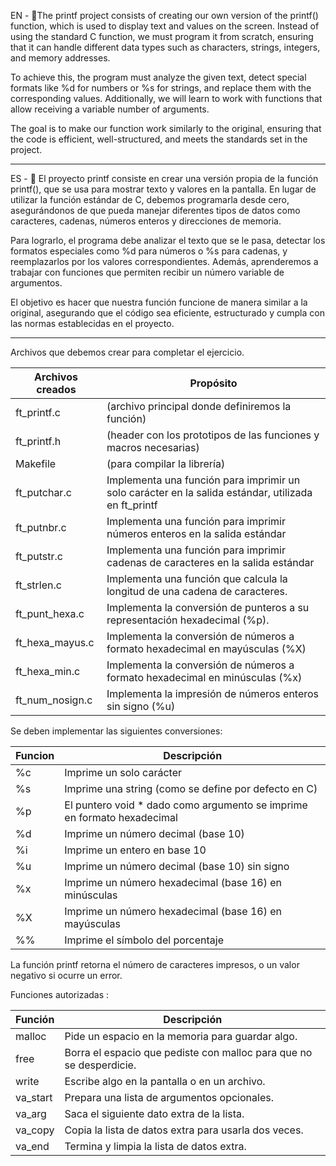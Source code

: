 EN - 🎯The printf project consists of creating our own version of the printf() function, which is used to display text and values on the screen. Instead of using the standard C function, we must program it from scratch, ensuring that it can handle different data types such as characters, strings, integers, and memory addresses.

To achieve this, the program must analyze the given text, detect special formats like %d for numbers or %s for strings, and replace them with the corresponding values. Additionally, we will learn to work with functions that allow receiving a variable number of arguments.

The goal is to make our function work similarly to the original, ensuring that the code is efficient, well-structured, and meets the standards set in the project.

--------------------------------------------------------------------------------------------------------------------------------------------------------------------------------------------------------------

ES - 🎯 El proyecto printf consiste en crear una versión propia de la función printf(), que se usa para mostrar texto y valores en la pantalla. En lugar de utilizar la función estándar de C, debemos programarla desde cero, asegurándonos de que pueda manejar diferentes tipos de datos como caracteres, cadenas, números enteros y direcciones de memoria.

Para lograrlo, el programa debe analizar el texto que se le pasa, detectar los formatos especiales como %d para números o %s para cadenas, y reemplazarlos por los valores correspondientes. Además, aprenderemos a trabajar con funciones que permiten recibir un número variable de argumentos.

El objetivo es hacer que nuestra función funcione de manera similar a la original, asegurando que el código sea eficiente, estructurado y cumpla con las normas establecidas en el proyecto.

--------------------------------------------------------------------------------------------------------------------------------------------------------------------------------------------------------------
Archivos que debemos crear para completar el ejercicio. 

| Archivos creados  | Propósito |
|-------------|---------------------------------------------------|
|ft_printf.c  | (archivo principal donde definiremos la función)|
|ft_printf.h  | (header con los prototipos de las funciones y macros necesarias)|
|Makefile     |  (para compilar la librería)|
|ft_putchar.c | Implementa una función para imprimir un solo carácter en la salida estándar, utilizada en ft_printf |
|ft_putnbr.c  | Implementa una función para imprimir números enteros en la salida estándar |
|ft_putstr.c  | Implementa una función para imprimir cadenas de caracteres en la salida estándar |
|ft_strlen.c  | Implementa una función que calcula la longitud de una cadena de caracteres. |
|ft_punt_hexa.c |Implementa la conversión de punteros a su representación hexadecimal (%p). |
|ft_hexa_mayus.c |Implementa la conversión de números a formato hexadecimal en mayúsculas (%X) |
|ft_hexa_min.c |Implementa la conversión de números a formato hexadecimal en minúsculas (%x) |
|ft_num_nosign.c | Implementa la impresión de números enteros sin signo (%u) |


Se deben implementar las siguientes conversiones:

| Funcion | Descripción |
|-----|--------------------------|
| %c	| Imprime un solo carácter |
| %s	| Imprime una string (como se define por defecto en C) |
| %p	| El puntero void * dado como argumento se imprime en formato hexadecimal |
| %d	| Imprime un número decimal (base 10) |
| %i	| Imprime un entero en base 10 |
| %u	| Imprime un número decimal (base 10) sin signo |
| %x	| Imprime un número hexadecimal (base 16) en minúsculas |
| %X	| Imprime un número hexadecimal (base 16) en mayúsculas |
| %%	| Imprime el símbolo del porcentaje |

La función printf retorna el número de caracteres impresos, o un valor negativo si ocurre un error.

Funciones autorizadas : 

| Función   | Descripción |
|-----------|--------------------------------------------------|
| malloc    | Pide un espacio en la memoria para guardar algo. |
| free      | Borra el espacio que pediste con malloc para que no se desperdicie. |
| write     | Escribe algo en la pantalla o en un archivo. |
| va_start  | Prepara una lista de argumentos opcionales. |
| va_arg    | Saca el siguiente dato extra de la lista. |
| va_copy   | Copia la lista de datos extra para usarla dos veces. |
| va_end    | Termina y limpia la lista de datos extra. |
